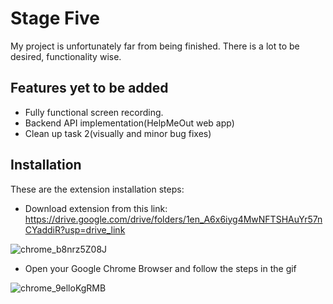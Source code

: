 
# Stage Five

My project is unfortunately far from being finished.
There is a lot to be desired, functionality wise.



## Features yet to be added

- Fully functional screen recording.
- Backend API implementation(HelpMeOut web app)
- Clean up task 2(visually and minor bug fixes)


## Installation

These are the extension installation steps:

- Download extension from this link: https://drive.google.com/drive/folders/1en_A6x6iyg4MwNFTSHAuYr57nCYaddiR?usp=drive_link


![chrome_b8nrz5Z08J](https://github.com/pi-xlz/hng-int-tasks/assets/104459898/f44ca40e-e68f-4817-9fbf-607c144eb0f3)


- Open your Google Chrome Browser and follow the steps in the gif

![chrome_9elloKgRMB](https://github.com/pi-xlz/hng-int-tasks/assets/104459898/8141e68c-9a0a-4b12-ac9d-d108f9cddf58)

    
